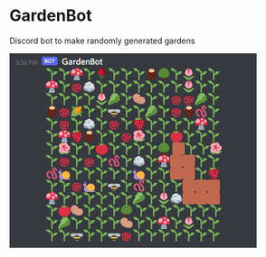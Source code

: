 # GardenBot
Discord bot to make randomly generated gardens

![Tux, the Linux mascot](https://github.com/BuckarewBanzai/GardenBot/blob/main/Capture.PNG)

